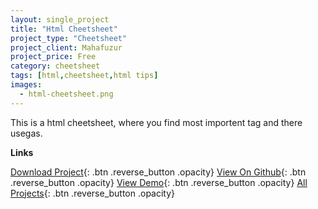 ```yaml
---
layout: single_project
title: "Html Cheetsheet"
project_type: "Cheetsheet"
project_client: Mahafuzur
project_price: Free
category: cheetsheet
tags: [html,cheetsheet,html tips]
images:
  - html-cheetsheet.png
---
```



This is a html cheetsheet, where you find most importent tag and there usegas.

**Links**

[Download Project](assets/html-cheetsheet.zip "Download Project"){: .btn .reverse_button .opacity}
[View On Github](https://github.com/mahafuzur "View On Github"){: .btn .reverse_button .opacity}
[View Demo](https://github.com/mahafuzur "View Demo"){: .btn .reverse_button .opacity}
[All Projects](/../../projects.html "All Projects"){: .btn .reverse_button .opacity}